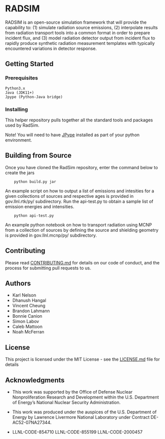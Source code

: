 # RADSIM

RADSIM is an open-source simulation framework that will provide the capability to: (1) simulate radiation source emissions, (2) interpolate results from radiation transport tools into a common format in order to prepare incident flux, and (3) model radiation detector output from incident flux to rapidly produce synthetic radiation measurement templates with typically encountered variations in detector response.

## Getting Started

### Prerequisites

```
Python3.x
Java (JDK11+)
Jpype (Python-Java bridge)

```

### Installing

This helper repository pulls together all the standard tools and packages used by RadSim.

Note!  You will need to have [JPype](https://jpype.readthedocs.io/en/latest/install.html) installed as part of your python environment.

Building from Source
--------------------
Once you have cloned the RadSim repository, enter the command below to create the jars
```
	python build.py jar
```

An example script on how to output a list of emissions and intesities for a given collections of sources and respective ages is provided in gov.llnl.rtk/py/ subdirectory. Run the api-test.py to obtain a sample list of emission energies and intensities.
```
	python api-test.py
```

An example python notebook on how to transport radiation using MCNP from a collection of sources by defining the source and shielding geometry is provided in gov.llnl.mcnp/py/ subdirectory.

## Contributing

Please read [CONTRIBUTING.md](CONTRIBUTING.md) for details on our code of conduct, and the process for submitting pull requests to us.

## Authors

* Karl Nelson
* Dhanush Hangal
* Vincent Cheung
* Brandon Lahmann
* Bonnie Canion
* Simon Labov
* Caleb Mattoon
* Noah McFerran

## License

This project is licensed under the MIT License - see the [LICENSE.md](LICENSE) file for details

## Acknowledgments

* This work was supported by the Office of Defense Nuclear Nonproliferation Research and Development
within the U.S. Department of Energy’s National Nuclear Security Administration. 

* This work was produced under the auspices of the U.S. Department of Energy by
Lawrence Livermore National Laboratory under Contract DE-AC52-07NA27344.

* LLNL-CODE-854710 LLNL-CODE-855199 LLNL-CODE-2000457
